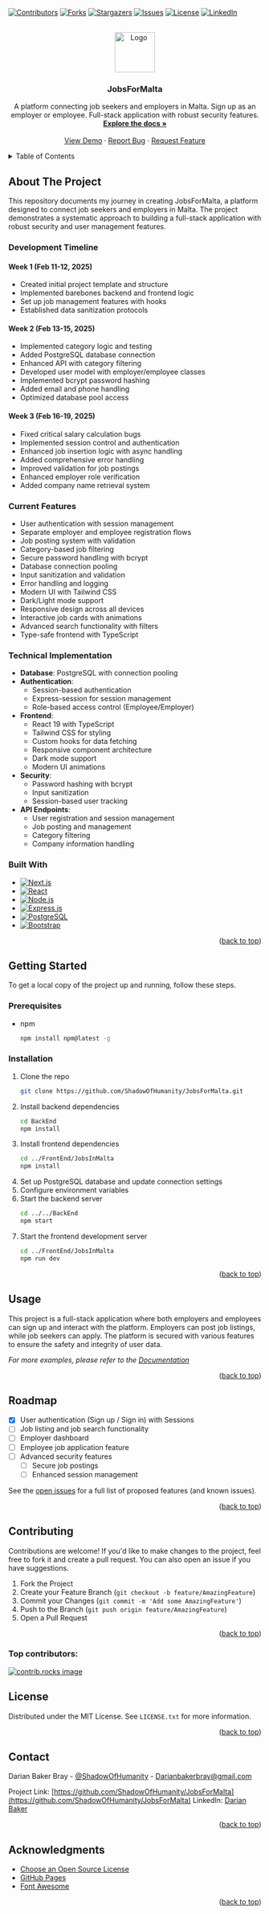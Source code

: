 <!-- PROJECT SHIELDS -->
[![Contributors][contributors-shield]][contributors-url]
[![Forks][forks-shield]][forks-url]
[![Stargazers][stars-shield]][stars-url]
[![Issues][issues-shield]][issues-url]
[![License][license-shield]][license-url]
[![LinkedIn][linkedin-shield]][linkedin-url]

<!-- PROJECT LOGO -->
<br />
<div align="center">
  <a href="https://github.com/ShadowOfHumanity/JobsForMalta">
    <img src="images/logo.png" alt="Logo" width="80" height="80">
  </a>

<h3 align="center">JobsForMalta</h3>

  <p align="center">
    A platform connecting job seekers and employers in Malta. Sign up as an employer or employee. Full-stack application with robust security features.
    <br />
    <a href="https://github.com/ShadowOfHumanity/JobsForMalta"><strong>Explore the docs »</strong></a>
    <br />
    <br />
    <a href="https://github.com/ShadowOfHumanity/JobsForMalta">View Demo</a>
    &middot;
    <a href="https://github.com/ShadowOfHumanity/JobsForMalta/issues/new?labels=bug&template=bug-report---.md">Report Bug</a>
    &middot;
    <a href="https://github.com/ShadowOfHumanity/JobsForMalta/issues/new?labels=enhancement&template=feature-request---.md">Request Feature</a>
  </p>
</div>

<!-- TABLE OF CONTENTS -->
<details>
  <summary>Table of Contents</summary>
  <ol>
    <li>
      <a href="#about-the-project">About The Project</a>
      <ul>
        <li><a href="#built-with">Built With</a></li>
      </ul>
    </li>
    <li>
      <a href="#getting-started">Getting Started</a>
      <ul>
        <li><a href="#prerequisites">Prerequisites</a></li>
        <li><a href="#installation">Installation</a></li>
      </ul>
    </li>
    <li><a href="#usage">Usage</a></li>
    <li><a href="#roadmap">Roadmap</a></li>
    <li><a href="#contributing">Contributing</a></li>
    <li><a href="#license">License</a></li>
    <li><a href="#contact">Contact</a></li>
    <li><a href="#acknowledgments">Acknowledgments</a></li>
  </ol>
</details>

<!-- ABOUT THE PROJECT -->
## About The Project

This repository documents my journey in creating JobsForMalta, a platform designed to connect job seekers and employers in Malta. The project demonstrates a systematic approach to building a full-stack application with robust security and user management features.

### Development Timeline

#### Week 1 (Feb 11-12, 2025)
- Created initial project template and structure
- Implemented barebones backend and frontend logic
- Set up job management features with hooks
- Established data sanitization protocols

#### Week 2 (Feb 13-15, 2025)
- Implemented category logic and testing
- Added PostgreSQL database connection
- Enhanced API with category filtering
- Developed user model with employer/employee classes
- Implemented bcrypt password hashing
- Added email and phone handling
- Optimized database pool access

#### Week 3 (Feb 16-19, 2025)
- Fixed critical salary calculation bugs
- Implemented session control and authentication
- Enhanced job insertion logic with async handling
- Added comprehensive error handling
- Improved validation for job postings
- Enhanced employer role verification
- Added company name retrieval system

### Current Features
- User authentication with session management
- Separate employer and employee registration flows
- Job posting system with validation
- Category-based job filtering
- Secure password handling with bcrypt
- Database connection pooling
- Input sanitization and validation
- Error handling and logging
- Modern UI with Tailwind CSS
- Dark/Light mode support
- Responsive design across all devices
- Interactive job cards with animations
- Advanced search functionality with filters
- Type-safe frontend with TypeScript

### Technical Implementation
- **Database**: PostgreSQL with connection pooling
- **Authentication**: 
  - Session-based authentication
  - Express-session for session management
  - Role-based access control (Employee/Employer)
- **Frontend**:
  - React 19 with TypeScript
  - Tailwind CSS for styling
  - Custom hooks for data fetching
  - Responsive component architecture
  - Dark mode support
  - Modern UI animations
- **Security**: 
  - Password hashing with bcrypt
  - Input sanitization
  - Session-based user tracking
- **API Endpoints**:
  - User registration and session management
  - Job posting and management
  - Category filtering
  - Company information handling

### Built With

* [![Next.js][Next.js]][Next-url]
* [![React][React.js]][React-url]
* [![Node.js][Node.js]][Node-url]
* [![Express.js][Express.js]][Express-url]
* [![PostgreSQL][PostgreSQL]][PostgreSQL-url]
* [![Bootstrap][Bootstrap.com]][Bootstrap-url]

<p align="right">(<a href="#readme-top">back to top</a>)</p>

<!-- GETTING STARTED -->
## Getting Started

To get a local copy of the project up and running, follow these steps.

### Prerequisites

* npm
  ```sh
  npm install npm@latest -g
  ```

### Installation

1. Clone the repo
   ```sh
   git clone https://github.com/ShadowOfHumanity/JobsForMalta.git
   ```
2. Install backend dependencies
   ```sh
   cd BackEnd
   npm install
   ```
3. Install frontend dependencies
   ```sh
   cd ../FrontEnd/JobsInMalta
   npm install
   ```
4. Set up PostgreSQL database and update connection settings
5. Configure environment variables
6. Start the backend server
   ```sh
   cd ../../BackEnd
   npm start
   ```
7. Start the frontend development server
   ```sh
   cd ../FrontEnd/JobsInMalta
   npm run dev
   ```

<p align="right">(<a href="#readme-top">back to top</a>)</p>

<!-- USAGE EXAMPLES -->
## Usage

This project is a full-stack application where both employers and employees can sign up and interact with the platform. Employers can post job listings, while job seekers can apply. The platform is secured with various features to ensure the safety and integrity of user data.

_For more examples, please refer to the [Documentation](https://example.com)_

<p align="right">(<a href="#readme-top">back to top</a>)</p>

<!-- ROADMAP -->
## Roadmap

- [x] User authentication (Sign up / Sign in) with Sessions
- [ ] Job listing and job search functionality
- [ ] Employer dashboard
- [ ] Employee job application feature
- [ ] Advanced security features
    - [ ] Secure job postings
    - [ ] Enhanced session management

See the [open issues](https://github.com/ShadowOfHumanity/JobsForMalta/issues) for a full list of proposed features (and known issues).

<p align="right">(<a href="#readme-top">back to top</a>)</p>

<!-- CONTRIBUTING -->
## Contributing

Contributions are welcome! If you'd like to make changes to the project, feel free to fork it and create a pull request. You can also open an issue if you have suggestions.

1. Fork the Project
2. Create your Feature Branch (`git checkout -b feature/AmazingFeature`)
3. Commit your Changes (`git commit -m 'Add some AmazingFeature'`)
4. Push to the Branch (`git push origin feature/AmazingFeature`)
5. Open a Pull Request

<p align="right">(<a href="#readme-top">back to top</a>)</p>

### Top contributors:

<a href="https://github.com/ShadowOfHumanity/JobsForMalta/graphs/contributors">
  <img src="https://contrib.rocks/image?repo=ShadowOfHumanity/JobsForMalta" alt="contrib.rocks image" />
</a>

<!-- LICENSE -->
## License

Distributed under the MIT License. See `LICENSE.txt` for more information.

<p align="right">(<a href="#readme-top">back to top</a>)</p>

<!-- CONTACT -->
## Contact

Darian Baker Bray - [@ShadowOfHumanity](https://twitter.com/ShadowOfHumanity) - Darianbakerbray@gmail.com

Project Link: [https://github.com/ShadowOfHumanity/JobsForMalta](https://github.com/ShadowOfHumanity/JobsForMalta)
LinkedIn: [Darian Baker](https://www.linkedin.com/in/darian-baker-1402b2327/)

<p align="right">(<a href="#readme-top">back to top</a>)</p>

<!-- ACKNOWLEDGMENTS -->
## Acknowledgments

* [Choose an Open Source License](https://choosealicense.com)
* [GitHub Pages](https://pages.github.com)
* [Font Awesome](https://fontawesome.com)

<p align="right">(<a href="#readme-top">back to top</a>)</p>

<!-- MARKDOWN LINKS & IMAGES -->
<!-- https://www.markdownguide.org/basic-syntax/#reference-style-links -->
[contributors-shield]: https://img.shields.io/github/contributors/ShadowOfHumanity/JobsInMalta.svg?style=for-the-badge
[contributors-url]: https://github.com/ShadowOfHumanity/JobsInMalta/graphs/contributors
[forks-shield]: https://img.shields.io/github/forks/ShadowOfHumanity/JobsInMalta.svg?style=for-the-badge
[forks-url]: https://github.com/ShadowOfHumanity/JobsInMalta/network/members
[stars-shield]: https://img.shields.io/github/stars/ShadowOfHumanity/JobsInMalta.svg?style=for-the-badge
[stars-url]: https://github.com/ShadowOfHumanity/JobsInMalta/stargazers
[issues-shield]: https://img.shields.io/github/issues/ShadowOfHumanity/JobsInMalta.svg?style=for-the-badge
[issues-url]: https://github.com/ShadowOfHumanity/JobsInMalta/issues
[license-shield]: https://img.shields.io/badge/License-MIT-yellow.svg?style=for-the-badge
[license-url]: https://github.com/ShadowOfHumanity/JobsInMalta/blob/main/LICENSE
[linkedin-shield]: https://img.shields.io/badge/-LinkedIn-black.svg?style=for-the-badge&logo=linkedin&colorB=555
[linkedin-url]: https://www.linkedin.com/in/darian-baker-1402b2327/
[product-screenshot]: images/screenshot.png
[Next.js]: https://img.shields.io/badge/next.js-000000?style=for-the-badge&logo=nextdotjs&logoColor=white
[Next-url]: https://nextjs.org/
[React.js]: https://img.shields.io/badge/React-20232A?style=for-the-badge&logo=react&logoColor=61DAFB
[React-url]: https://reactjs.org/
[Node.js]: https://img.shields.io/badge/Node.js-43853D?style=for-the-badge&logo=node.js&logoColor=white
[Node-url]: https://nodejs.org/
[Express.js]: https://img.shields.io/badge/Express.js-404D59?style=for-the-badge
[Express-url]: https://expressjs.com/
[PostgreSQL]: https://img.shields.io/badge/PostgreSQL-316192?style=for-the-badge&logo=postgresql&logoColor=white
[PostgreSQL-url]: https://www.postgresql.org/
[Bootstrap.com]: https://img.shields.io/badge/Bootstrap-563D7C?style=for-the-badge&logo=bootstrap&logoColor=white
[Bootstrap-url]: https://getbootstrap.com
